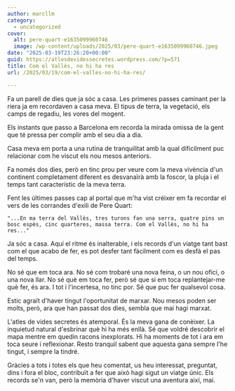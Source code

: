 ```yaml
---
author: marcllm
category:
  - uncategorized
cover:
  alt: pere-quart-e1635099960746
  image: /wp-content/uploads/2025/03/pere-quart-e1635099960746.jpeg
date: "2025-03-19T23:26:20+00:00"
guid: https://atlesdevidessecretes.wordpress.com/?p=571
title: Com el Vallès, no hi ha res
url: /2025/03/19/com-el-valles-no-hi-ha-res/

---
```

Fa un parell de dies que ja sóc a casa. Les primeres passes caminant per la riera ja em recordaven a casa meva. El tipus de terra, la vegetació, els camps de regadiu, les vores del mogent.

Els instants que passo a Barcelona em recorda la mirada omissa de la gent que té pressa per complir amb el seu dia a dia.

Casa meva em porta a una rutina de tranquilitat amb la qual dificilment puc relacionar com he viscut els nou mesos anteriors.

Fa només dos dies, però en tinc prou per veure com la meva vivència d'un continent completament diferent es desvanaïrà amb la foscor, la pluja i el temps tant característic de la meva terra.

Fent les últimes passes cap al portal que m'ha vist créixer em fa recordar el vers de les corrandes d'exili de Pere Quart:

```
"...En ma terra del Vallès, tres turons fan una serra, quatre pins un bosc espès, cinc quarteres, massa terra. Com el Vallès, no hi ha res..."
```

Ja sóc a casa. Aquí el ritme és inalterable, i els records d'un viatge tant bast com el que acabo de fer, es pot desfer tant fàcilment com es desfà el pas del temps.

No sé que em toca ara. No sé com trobaré una nova feina, o un nou ofici, o una nova llar. No sé què em toca fer, però sé que si em toca replantejar-me què fer, és ara. I tot i l'incertesa, no tinc por. Sé que puc fer qualsevol cosa.

Estic agraït d'haver tingut l'oportunitat de marxar. Nou mesos poden ser molts, però, ara que han passat dos dies, sembla que mai hagi marxat.

L'atles de vides secretes és atemporal. És la meva gana de conèixer. La inquietud natural d'esbrinar què hi ha més enllà. Sé que voldré descobrir el mapa mentre em quedin racons inexplorats. Hi ha moments de tot i ara em toca seure i reflexionar. Resto tranquil sabent que aquesta gana sempre l'he tingut, i sempre la tindré.

Gràcies a tots i totes els que heu comentat, us heu interessat, preguntat, dins i fora el bloc, contribuït a fer que això hagi sigut un viatge únic. Els records se'n van, però la memòria d'haver viscut una aventura així, mai.
